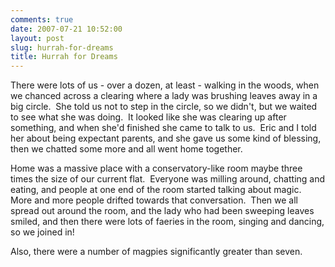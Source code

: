 ```yaml
---
comments: true
date: 2007-07-21 10:52:00
layout: post
slug: hurrah-for-dreams
title: Hurrah for Dreams
---
```


There were lots of us - over a dozen, at least - walking in the woods, when we chanced across a clearing where a lady was brushing leaves away in a big circle.&nbsp; She told us not to step in the circle, so we didn't, but we waited to see what she was doing.&nbsp; It looked like she was clearing up after something, and when she'd finished she came to talk to us.&nbsp; Eric and I told her about being expectant parents, and she gave us some kind of blessing, then we chatted some more and all went home together.  

Home was a massive place with a conservatory-like room maybe three times the size of our current flat.&nbsp; Everyone was milling around, chatting and eating, and people at one end of the room started talking about magic.&nbsp; More and more people drifted towards that conversation.&nbsp; Then we all spread out around the room, and the lady who had been sweeping leaves smiled, and then there were lots of faeries in the room, singing and dancing, so we joined in!  

Also, there were a number of magpies significantly greater than seven.
